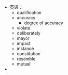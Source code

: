- 英语：
	- qualification
	- accuracy
		- degree of accuracy
	- violate
	- deliberately
	- mayor
	- impact
	- instance
	- constitution
	- resemble
	- mutual
-